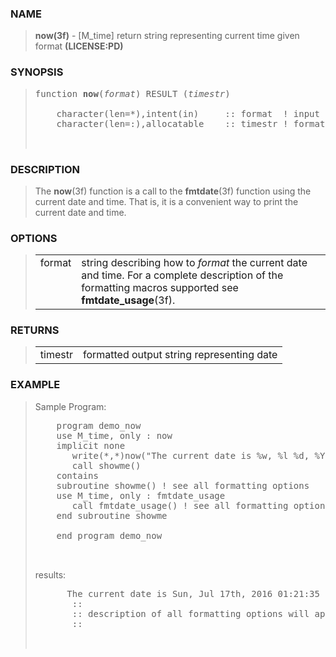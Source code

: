 <?
<body>
  <a name="top" id="top"></a>
  <div id="Container">
    <div id="Content">
      <div class="c40">
      </div><a name="0"></a>
      <h3><a name="0">NAME</a></h3>
      <blockquote>
        <b>now(3f)</b> - [M_time] return string representing current time given format <b>(LICENSE:PD)</b>
      </blockquote><a name="contents" id="contents"></a>
      <a name="8"></a>
      <h3><a name="8">SYNOPSIS</a></h3>
      <blockquote>
        <pre>
function <b>now</b>(<i>format</i>) RESULT (<i>timestr</i>)
<br />    character(len=*),intent(in)     :: format  ! input format string
    character(len=:),allocatable    :: timestr ! formatted date
<br />
</pre>
      </blockquote><a name="2"></a>
      <h3><a name="2">DESCRIPTION</a></h3>
      <blockquote>
        The <b>now</b>(3f) function is a call to the <b>fmtdate</b>(3f) function using the current date and time. That is, it is a convenient way to print
        the current date and time.
      </blockquote><a name="3"></a>
      <h3><a name="3">OPTIONS</a></h3>
      <blockquote>

        <table cellpadding="3">
          <tr valign="top">
            <td class="c41" width="6%" nowrap="nowrap">format</td>
            <td valign="bottom">string describing how to <i>format</i> the current date and time. For a complete description of the formatting macros
            supported see <b>fmtdate_usage</b>(3f).</td>
          </tr>
        </table>

      </blockquote><a name="4"></a>
      <h3><a name="4">RETURNS</a></h3>
      <blockquote>

        <table cellpadding="3">
          <tr valign="top">
            <td class="c41" colspan="1" width="%6">timestr</td>
            <td>formatted output string representing date</td>
          </tr>
        </table>

      </blockquote><a name="5"></a>
      <h3><a name="5">EXAMPLE</a></h3>
      <blockquote>
        Sample Program:
        <pre>
    program demo_now
    use M_time, only : now
    implicit none
       write(*,*)now("The current date is %w, %l %d, %Y %H:%m:%s %N")
       call showme()
    contains
    subroutine showme() ! see all formatting options
    use M_time, only : fmtdate_usage
       call fmtdate_usage() ! see all formatting options
    end subroutine showme
<br />    end program demo_now
<br />
</pre>results:
        <pre>
      The current date is Sun, Jul 17th, 2016 01:21:35 PM
       ::
       :: description of all formatting options will appear here
       ::
<br />
</pre>
      </blockquote><a name="6"></a>
    </div>
  </div>
</body>
